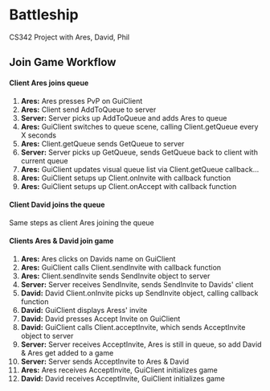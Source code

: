 # Battleship
CS342 Project with Ares, David, Phil

## Join Game Workflow
#### Client Ares joins queue
1. **Ares:** Ares presses PvP on GuiClient
2. **Ares:** Client send AddToQueue to server
3. **Server:** Server picks up AddToQueue and adds Ares to queue
4. **Ares:** GuiClient switches to queue scene, calling Client.getQueue every X seconds
5. **Ares:** Client.getQueue sends GetQueue to server
6. **Server:** Server picks up GetQueue, sends GetQueue back to client with current queue
7. **Ares:** GuiClient updates visual queue list via Client.getQueue callback...
8. **Ares:** GuiClient setups up Client.onInvite with callback function
9. **Ares:** GuiClient setups up Client.onAccept with callback function
#### Client David joins the queue
Same steps as client Ares joining the queue
#### Clients Ares & David join game
1. **Ares:** Ares clicks on Davids name on GuiClient
2. **Ares:** GuiClient calls Client.sendInvite with callback function
3. **Ares:** Client.sendInvite sends SendInvite object to server
4. **Server:** Server receives SendInvite, sends SendInvite to Davids' client
5. **David:** David Client.onInvite picks up SendInvite object, calling callback function
6. **David:** GuiClient displays Aress' invite
7. **David:** David presses Accept Invite on GuiClient
8. **David:** GuiClient calls Client.acceptInvite, which sends AcceptInvite object to server
9. **Server:** Server receives AcceptInvite, Ares is still in queue, so add David & Ares get added to a game
10. **Server:** Server sends AcceptInvite to Ares & David
11. **Ares:** Ares receives AcceptInvite, GuiClient initializes game
12. **David:** David receives AcceptInvite, GuiClient initializes game
